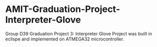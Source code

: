 # AMIT-Graduation-Project-Interpreter-Glove
Group D39 Graduation Project 3: Interpreter Glove
Project was built in eclispe and implemented on ATMEGA32 microcontroller.
